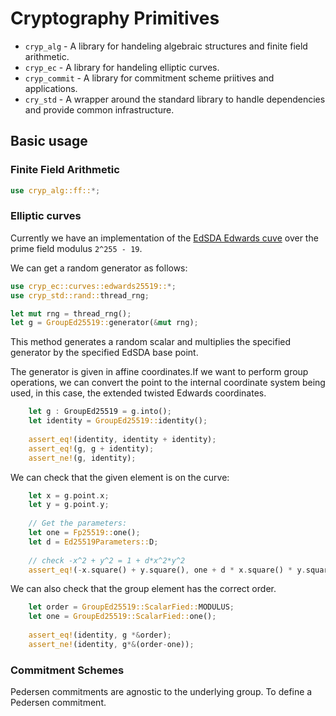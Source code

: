 # Cryptography Primitives 


* `cryp_alg` - A library for handeling algebraic structures and finite field arithmetic.
* `cryp_ec` - A library for handeling elliptic curves.
* `cryp_commit` - A library for commitment scheme priitives and applications.
* `cry_std` - A wrapper around the standard library to handle dependencies and provide common infrastructure.

## Basic usage

### Finite Field Arithmetic 

```rust
use cryp_alg::ff::*;

```

### Elliptic curves
Currently we have an implementation of the [EdSDA Edwards cuve](https://www.rfc-editor.org/rfc/rfc8032#page-16) over the prime field modulus `2^255 - 19`.

We can get a random generator as follows:
```rust
use cryp_ec::curves::edwards25519::*;
use cryp_std::rand::thread_rng;

let mut rng = thread_rng();
let g = GroupEd25519::generator(&mut rng);
```
This method generates a random scalar and multiplies the specified generator by the specified EdSDA base point.

The generator is given in affine coordinates.If we want to perform group operations, we can convert the point to the internal coordinate system being used, in this case, the extended twisted Edwards coordinates. 

```rust
    let g : GroupEd25519 = g.into();
    let identity = GroupEd25519::identity();
    
    assert_eq!(identity, identity + identity);
    assert_eq!(g, g + identity);
    assert_ne!(g, identity);
```

We can check that the given element is on the curve:
```rust
    let x = g.point.x;
    let y = g.point.y;
 
    // Get the parameters:   
    let one = Fp25519::one();
    let d = Ed25519Parameters::D;
    
    // check -x^2 + y^2 = 1 + d*x^2*y^2
    assert_eq!(-x.square() + y.square(), one + d * x.square() * y.square()); 
```
We can also check that the group element has the correct order.

```rust
    let order = GroupEd25519::ScalarFied::MODULUS;
    let one = GroupEd25519::ScalarFied::one();
 
    assert_eq!(identity, g *&order);
    assert_ne!(identity, g*&(order-one));
```

### Commitment Schemes

Pedersen commitments are agnostic to the underlying group. To define a Pedersen commitment.